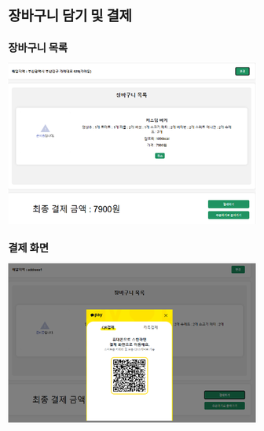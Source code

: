<h1>
  장바구니 담기 및 결제
</h1>

<h2> 장바구니 목록</h2>

<img src = "https://github.com/seunghyeon22/SUBKING/blob/masterSeungHyeon/subking/6.png">

<h2> 결제 화면</h2>
<img src = "https://github.com/seunghyeon22/SUBKING/blob/masterSeungHyeon/subking/7.png">
